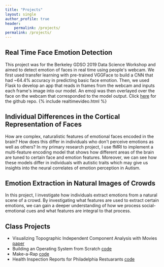 ```yaml
---
title: "Projects"
layout: single
author_profile: true
header:
    permalink: /projects/
permalink: /projects/
---
```


## Real Time Face Emotion Detection
This project was for the Berkeley GDSO 2019 Data Science Workshop and aimed to detect emotion of faces in real time using people's webcam.  We first used transfer learning with  pre-trained VGGFace to build a CNN that had ~64.4% accuracy in predicting basic face emotion. Then, we used Flask to develop an app that reads in frames from the webcam and inputs each frame's image into our model.  An emoji was then overlayed over the face on the webcam that corresponded to the model output.  Click [here](https://github.com/susanhao/emotion_project) for the github repo.
{% include realtimevideo.html %}

## Individual Differences in the Cortical Representation of Faces
How are complex, naturalistic features of emotional faces encoded in the brain?  How does this differ in individuals who don't perceive emotions as well as others? In my primary research project, I use fMRI to implement a multi-feature encoding model that shows how different areas of the brain are tuned to certain face and emotion features. Moreover, we can see how these models differ in individuals with autistic traits which may give us insights into the neural correlates of emotion perception in Autism.

## Emotion Extraction in Natural Images of Crowds
In this project, I investigate how individuals extract emotions from a natural scene of a crowd.  By investigating what features are used to extract certain emotions, we can gain a deeper understanding of how we process social-emotional cues and what features are integral to that process.


## Class Projects
- Visualizing Topographic Independent Component Analysis with Movies [paper](https://arxiv.org/abs/1901.08239)<br>
- Building an Operating System from Scratch [code](https://github.com/susanhao/Operating-System)<br>
- Make-a-Rap [code](https://github.com/susanhao/nets-final-project)<br>
- Health Inspection Reports for Philadelphia Restuarants [code](https://github.com/susanhao/cis550)